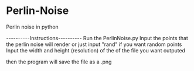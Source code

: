 # Perlin-Noise
Perlin noise in python

----------Instructions----------
Run the PerlinNoise.py
Input the points that the perlin noise will render or just input "rand" if you want random points
Input the width and height (resolution) of the of the file you want outputed

then the program will save the file as a .png
